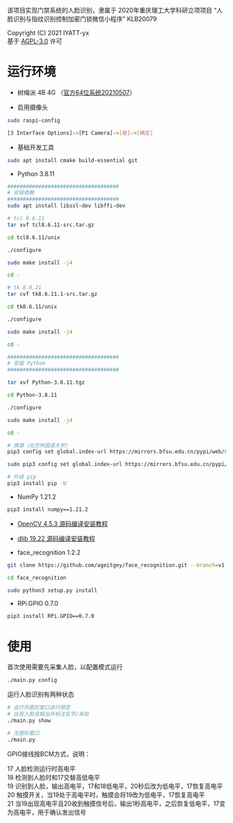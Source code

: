 该项目实现门禁系统的人脸识别，隶属于 2020年重庆理工大学科研立项项目 “人脸识别与指纹识别控制加密门锁微信小程序” KLB20079  

Copyright (C) 2021 IYATT-yx  
基于 [AGPL-3.0](LICENSE) 许可  

# 运行环境

* 树梅派 4B 4G （[官方64位系统20210507](https://downloads.raspberrypi.org/raspios_arm64/images/raspios_arm64-2021-05-28/)）

* 启用摄像头
```bash
sudo raspi-config

[3 Interface Options]->[P1 Camera]->[是]->[确定]
```

* 基础开发工具
```bash
sudo apt install cmake build-essential git
```

* Python 3.8.11
```bash
####################################
# 安装依赖
####################################
sudo apt install libssl-dev libffi-dev

# tcl 8.6.11
tar xvf tcl8.6.11-src.tar.gz

cd tcl8.6.11/unix

./configure

sudo make install -j4

cd -

# tk 8.6.11
tar cvf tk8.6.11.1-src.tar.gz

cd tk8.6.11/unix

./configure

sudo make install -j4

cd -

####################################
# 安装 Python
####################################

tar xvf Python-3.8.11.tgz

cd Python-3.8.11

./configure

sudo make install -j4

cd -

# 换源（北京外国语大学）
pip3 config set global.index-url https://mirrors.bfsu.edu.cn/pypi/web/simple

sudo pip3 config set global.index-url https://mirrors.bfsu.edu.cn/pypi/web/simple

# 升级 pip
pip3 install pip -U
```

* NumPy 1.21.2
```bash
pip3 install numpy==1.21.2
```

* [OpenCV 4.5.3 源码编译安装教程](https://blog.iyatt.com/%e5%bc%80%e5%8f%91/2021/07/19/opencv%e7%bc%96%e8%af%91%e5%ae%89%e8%a3%85/)

* [dlib 19.22 源码编译安装教程](https://blog.iyatt.com/%e5%bc%80%e5%8f%91/2021/07/19/dlib%e7%bc%96%e8%af%91%e5%ae%89%e8%a3%85/)

* face_recognition 1.2.2
```bash
git clone https://github.com/ageitgey/face_recognition.git --branch=v1.2.2 --depth=1

cd face_recognition

sudo python3 setup.py install
```

* RPi.GPIO 0.7.0
```bash
pip3 install RPi.GPIO==0.7.0
```

# 使用

首次使用需要先采集人脸，以配置模式运行  

```bash
./main.py config
```

运行人脸识别有两种状态

```bash
# 会打开图形窗口进行预览
# 出现人脸会框出并标注名字/未知
./main.py show
```

```bash
# 无图形窗口
./main.py
```

GPIO接线按BCM方式，说明：

17 人脸检测运行时高电平  
18 检测到人脸时和17交替高低电平  
19 识别到人脸，输出高电平，17和18低电平，20秒后改为低电平，17恢复高电平  
20 触摸开关，当19处于高电平时，触摸会将19改为低电平，17恢复高电平  
21 当19出现高电平且20收到触摸信号后，输出1秒高电平，之后恢复低电平，17变为高电平，用于确认发出信号  